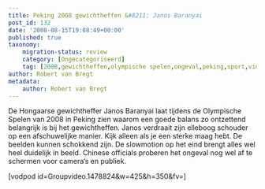```yaml
---
title: Peking 2008 gewichtheffen &#8211; Janos Baranyai
post_id: 132
date: '2008-08-15T19:08:49+00:00'
published: true
taxonomy:
    migration-status: review
    category: [Ongecategoriseerd]
    tag: [2008,gewichtheffen,olympische spelen,ongeval,peking,sport,video,2008,gewichtheffen,olympische spelen,ongeval,peking,sport,video]
author: Robert van Bregt
metadata:
    author: Robert van Bregt
---
```

De Hongaarse gewichtheffer Janos Baranyai laat tijdens de Olympische Spelen van 2008 in Peking zien waarom een goede balans zo ontzettend belangrijk is bij het gewichtheffen. Janos verdraait zijn elleboog schouder op een afschuwelijke manier. Kijk alleen als je een sterke maag hebt. De beelden kunnen schokkend zijn. De slowmotion op het eind brengt alles wel heel duidelijk in beeld. Chinese officials proberen het ongeval nog wel af te schermen voor camera’s en publiek.

[vodpod id=Groupvideo.1478824&w=425&h=350&fv=]